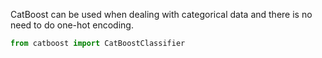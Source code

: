 CatBoost can be used when dealing with categorical data and there is no need to do one-hot encoding. 

```py
from catboost import CatBoostClassifier
```